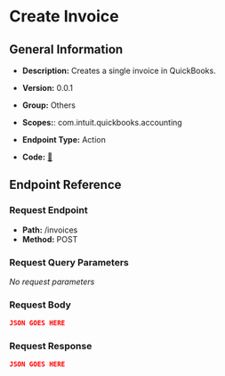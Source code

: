 # Create Invoice

## General Information

- **Description:** Creates a single invoice in QuickBooks.

- **Version:** 0.0.1
- **Group:** Others
- **Scopes:**: com.intuit.quickbooks.accounting
- **Endpoint Type:** Action
- **Code:** [🔗](https://github.com/NangoHQ/integration-templates/tree/main/integrations/quickbooks-sandbox/actions/create-invoice.ts)

## Endpoint Reference

### Request Endpoint

- **Path:** /invoices
- **Method:** POST

### Request Query Parameters

_No request parameters_

### Request Body

```json
JSON GOES HERE
```

### Request Response

```json
JSON GOES HERE
```
